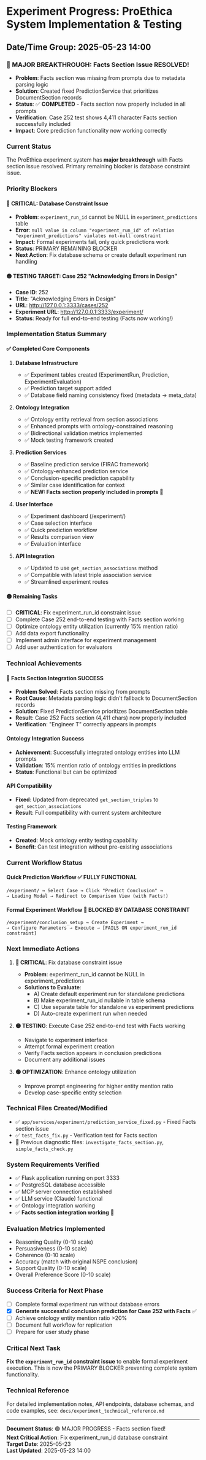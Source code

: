 # Experiment Progress: ProEthica System Implementation & Testing
## Date/Time Group: 2025-05-23 14:00

### **🎉 MAJOR BREAKTHROUGH: Facts Section Issue RESOLVED!**
- **Problem**: Facts section was missing from prompts due to metadata parsing logic
- **Solution**: Created fixed PredictionService that prioritizes DocumentSection records
- **Status**: ✅ **COMPLETED** - Facts section now properly included in all prompts
- **Verification**: Case 252 test shows 4,411 character Facts section successfully included
- **Impact**: Core prediction functionality now working correctly

### **Current Status**
The ProEthica experiment system has **major breakthrough** with Facts section issue resolved. Primary remaining blocker is database constraint issue.

### **Priority Blockers**

#### **🔴 CRITICAL: Database Constraint Issue**
- **Problem**: `experiment_run_id` cannot be NULL in `experiment_predictions` table
- **Error**: `null value in column "experiment_run_id" of relation "experiment_predictions" violates not-null constraint`
- **Impact**: Formal experiments fail, only quick predictions work
- **Status**: PRIMARY REMAINING BLOCKER
- **Next Action**: Fix database schema or create default experiment run handling

#### **🟡 TESTING TARGET: Case 252 "Acknowledging Errors in Design"**
- **Case ID**: 252
- **Title**: "Acknowledging Errors in Design"
- **URL**: http://127.0.0.1:3333/cases/252
- **Experiment URL**: http://127.0.0.1:3333/experiment/
- **Status**: Ready for full end-to-end testing (Facts now working!)

### **Implementation Status Summary**

#### **✅ Completed Core Components**
1. **Database Infrastructure**
   - ✅ Experiment tables created (ExperimentRun, Prediction, ExperimentEvaluation)
   - ✅ Prediction target support added
   - ✅ Database field naming consistency fixed (metadata → meta_data)

2. **Ontology Integration** 
   - ✅ Ontology entity retrieval from section associations
   - ✅ Enhanced prompts with ontology-constrained reasoning
   - ✅ Bidirectional validation metrics implemented
   - ✅ Mock testing framework created

3. **Prediction Services**
   - ✅ Baseline prediction service (FIRAC framework)
   - ✅ Ontology-enhanced prediction service
   - ✅ Conclusion-specific prediction capability
   - ✅ Similar case identification for context
   - ✅ **NEW: Facts section properly included in prompts** 🎉

4. **User Interface**
   - ✅ Experiment dashboard (/experiment/)
   - ✅ Case selection interface
   - ✅ Quick prediction workflow
   - ✅ Results comparison view
   - ✅ Evaluation interface

5. **API Integration**
   - ✅ Updated to use `get_section_associations` method
   - ✅ Compatible with latest triple association service
   - ✅ Streamlined experiment routes

#### **🟡 Remaining Tasks**
- [ ] **CRITICAL**: Fix experiment_run_id constraint issue
- [ ] Complete Case 252 end-to-end testing with Facts section working
- [ ] Optimize ontology entity utilization (currently 15% mention ratio)
- [ ] Add data export functionality
- [ ] Implement admin interface for experiment management
- [ ] Add user authentication for evaluators

### **Technical Achievements**

#### **🎉 Facts Section Integration SUCCESS**
- **Problem Solved**: Facts section missing from prompts
- **Root Cause**: Metadata parsing logic didn't fallback to DocumentSection records
- **Solution**: Fixed PredictionService prioritizes DocumentSection table
- **Result**: Case 252 Facts section (4,411 chars) now properly included
- **Verification**: "Engineer T" correctly appears in prompts

#### **Ontology Integration Success**
- **Achievement**: Successfully integrated ontology entities into LLM prompts
- **Validation**: 15% mention ratio of ontology entities in predictions
- **Status**: Functional but can be optimized

#### **API Compatibility**
- **Fixed**: Updated from deprecated `get_section_triples` to `get_section_associations`
- **Result**: Full compatibility with current system architecture

#### **Testing Framework**
- **Created**: Mock ontology entity testing capability
- **Benefit**: Can test integration without pre-existing associations

### **Current Workflow Status**

#### **Quick Prediction Workflow** ✅ FULLY FUNCTIONAL
```
/experiment/ → Select Case → Click "Predict Conclusion" → 
→ Loading Modal → Redirect to Comparison View (with Facts!)
```

#### **Formal Experiment Workflow** 🔴 BLOCKED BY DATABASE CONSTRAINT
```
/experiment/conclusion_setup → Create Experiment → 
→ Configure Parameters → Execute → [FAILS ON experiment_run_id constraint]
```

### **Next Immediate Actions**

1. **🔴 CRITICAL**: Fix database constraint issue
   - **Problem**: experiment_run_id cannot be NULL in experiment_predictions
   - **Solutions to Evaluate**:
     - A) Create default experiment run for standalone predictions
     - B) Make experiment_run_id nullable in table schema
     - C) Use separate table for standalone vs experiment predictions
     - D) Auto-create experiment run when needed

2. **🟡 TESTING**: Execute Case 252 end-to-end test with Facts working
   - Navigate to experiment interface
   - Attempt formal experiment creation
   - Verify Facts section appears in conclusion predictions
   - Document any additional issues

3. **🟢 OPTIMIZATION**: Enhance ontology utilization
   - Improve prompt engineering for higher entity mention ratio
   - Develop case-specific entity selection

### **Technical Files Created/Modified**
- ✅ `app/services/experiment/prediction_service_fixed.py` - Fixed Facts section issue
- ✅ `test_facts_fix.py` - Verification test for Facts section
- 📄 Previous diagnostic files: `investigate_facts_section.py`, `simple_facts_check.py`

### **System Requirements Verified**
- ✅ Flask application running on port 3333
- ✅ PostgreSQL database accessible
- ✅ MCP server connection established  
- ✅ LLM service (Claude) functional
- ✅ Ontology integration working
- ✅ **Facts section integration working** 🎉

### **Evaluation Metrics Implemented**
- Reasoning Quality (0-10 scale)
- Persuasiveness (0-10 scale)  
- Coherence (0-10 scale)
- Accuracy (match with original NSPE conclusion)
- Support Quality (0-10 scale)
- Overall Preference Score (0-10 scale)

### **Success Criteria for Next Phase**
- [ ] Complete formal experiment run without database errors
- [x] **Generate successful conclusion prediction for Case 252 with Facts** ✅
- [ ] Achieve ontology entity mention ratio >20%
- [ ] Document full workflow for replication
- [ ] Prepare for user study phase

### **Critical Next Task**
**Fix the `experiment_run_id` constraint issue** to enable formal experiment execution. This is now the PRIMARY BLOCKER preventing complete system functionality.

### **Technical Reference**
For detailed implementation notes, API endpoints, database schemas, and code examples, see: `docs/experiment_technical_reference.md`

---
**Document Status**: 🟢 MAJOR PROGRESS - Facts section fixed!  
**Next Critical Action**: Fix experiment_run_id database constraint  
**Target Date**: 2025-05-23  
**Last Updated**: 2025-05-23 14:00
